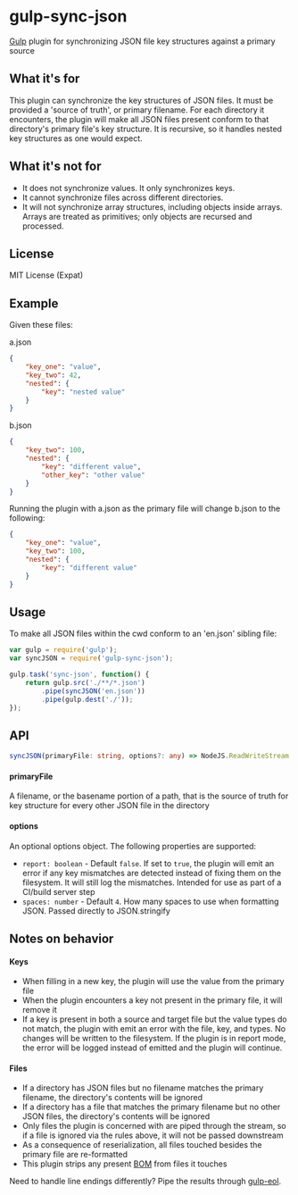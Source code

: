 # gulp-sync-json
[Gulp](http://gulpjs.com/) plugin for synchronizing JSON file key structures
against a primary source

## What it's for
This plugin can synchronize the key structures of JSON files. It must be
provided a 'source of truth', or primary filename. For each directory it
encounters, the plugin will make all JSON files present conform to that
directory's primary file's key structure. It is recursive, so it handles
nested key structures as one would expect.

## What it's not for
* It does not synchronize values. It only synchronizes keys.
* It cannot synchronize files across different directories.
* It will not synchronize array structures, including objects inside arrays.
 Arrays are treated as primitives; only objects are recursed and processed.

## License
MIT License (Expat)

## Example
Given these files:

a.json
```json
{
    "key_one": "value",
    "key_two": 42,
    "nested": {
        "key": "nested value"
    }
}
```
b.json
```json
{
    "key_two": 100,
    "nested": {
        "key": "different value",
        "other_key": "other value"
    }
}
```
Running the plugin with a.json as the primary file will change b.json to the
following:
```json
{
    "key_one": "value",
    "key_two": 100,
    "nested": {
        "key": "different value"
    }
} 
```

## Usage
To make all JSON files within the cwd conform to an 'en.json' sibling file:

```javascript
var gulp = require('gulp');
var syncJSON = require('gulp-sync-json');

gulp.task('sync-json', function() {
    return gulp.src('./**/*.json')
        .pipe(syncJSON('en.json'))
        .pipe(gulp.dest('./'));
});
```

## API

```typescript
syncJSON(primaryFile: string, options?: any) => NodeJS.ReadWriteStream
```

#### primaryFile
A filename, or the basename portion of a path, that is the source of truth for
key structure for every other JSON file in the directory

#### options
An optional options object. The following properties are supported:

* `report: boolean` - Default `false`. If set to `true`, the plugin will emit an
error if any key mismatches are detected instead of fixing them on the
filesystem. It will still log the mismatches. Intended for use as part of a
CI/build server step
* `spaces: number` - Default `4`. How many spaces to use when formatting JSON.
Passed directly to JSON.stringify

## Notes on behavior

#### Keys
* When filling in a new key, the plugin will use the value from the primary file
* When the plugin encounters a key not present in the primary file, it will
remove it
* If a key is present in both a source and target file but the value types do
not match, the plugin with emit an error with the file, key, and types. No
changes will be written to the filesystem. If the plugin is in report mode,
the error will be logged instead of emitted and the plugin will continue.

#### Files
* If a directory has JSON files but no filename matches the primary filename,
the directory's contents will be ignored
* If a directory has a file that matches the primary filename but no other JSON
files, the directory's contents will be ignored
* Only files the plugin is concerned with are piped through the stream, so if a
file is ignored via the rules above, it will not be passed downstream
* As a consequence of reserialization, all files touched besides the primary
file are re-formatted
* This plugin strips any present [BOM](http://unicode.org/faq/utf_bom.html#BOM)
from files it touches

Need to handle line endings differently? Pipe the results through 
[gulp-eol](https://www.npmjs.com/package/gulp-eol).